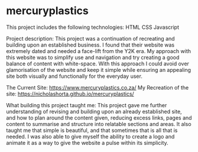 # mercuryplastics

This project includes the following technologies: HTML CSS Javascript 

Project description: This project was a continuation of recreating and building upon an established business. I found that their website was extremely dated and needed a face-lift from the Y2K era. My approach with this website was to simplify use and navigation and try creating a good balance of content with white-space. With this approach I could avoid over glamorisation of the website and keep it simple while ensuring an appealing site both visually and functionally for the everyday user. 

The Current Site: https://www.mercuryplastics.co.za/ My Recreation of the site: https://nicholashorta.github.io/mercuryplastics/ 

What building this project taught me: This project gave me further understanding of revising and building upon an already established site, and how to plan around the content given, reducing excess links, pages and content to summarise and structure into relatable sections and areas. It also taught me that simple is beautiful, and that sometimes that is all that is needed. I was also able to give myself the ability to create a logo and animate it as a way to give the website a pulse within its simplicity.
